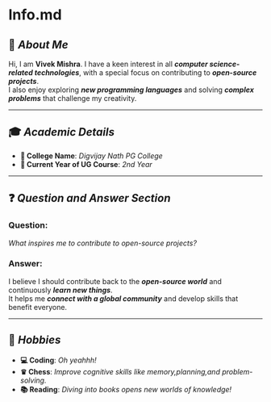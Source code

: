 # Info.md

## 🌟 *About Me*
Hi, I am **Vivek Mishra**. I have a keen interest in all **_computer science-related technologies_**, with a special focus on contributing to **_open-source projects_**.  
I also enjoy exploring **_new programming languages_** and solving **_complex problems_** that challenge my creativity.

---

## 🎓 *Academic Details*
- **🏫 College Name**: *Digvijay Nath PG College*  
- **📅 Current Year of UG Course**: *2nd Year*  

---

## ❓ *Question and Answer Section*
### **Question:**
*What inspires me to contribute to open-source projects?*

### **Answer:**
I believe I should contribute back to the **_open-source world_** and continuously **_learn new things_**.  
It helps me **_connect with a global community_** and develop skills that benefit everyone.

---

## 🎯 *Hobbies*
- **💻 Coding**: *Oh yeahhh!*  
- **♛ Chess**: *Improve cognitive skills like memory,planning,and problem-solving.*  
- **📚 Reading**: *Diving into books opens new worlds of knowledge!*